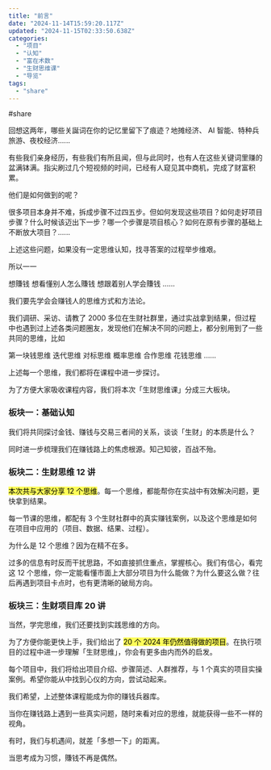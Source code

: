 ```yaml
---
title: "前言"
date: "2024-11-14T15:59:20.117Z"
updated: "2024-11-15T02:33:50.638Z"
categories:
  - "项目"
  - "认知"
  - "富在术数"
  - "生财思维课"
  - "导览"
tags:
  - "share"
---
```


#share 

回想这两年，哪些关誕词在你的记忆里留下了痕迹？地摊经济、 AI 智能、特种兵旅游、夜校经济......

有些我们亲身经历，有些我们有所且闻，但与此同时，也有人在这些关键词里赚的盆满钵满。指尖刷过几个短视频的时间，已经有人窥见其中商机，完成了财富积累。

他们是如何做到的呢？

很多项目本身并不难，拆成步骤不过四五步。但如何发现这些项目？如何走好项目步骤？什么时候该迈出下一步？哪一个步骤是项目核心？如何在原有步骤的基础上不断放大项目？......

上述这些问题，如果没有一定思维认知，找寻答案的过程举步维艰。

所以一一

想賺钱
想看懂别人怎么賺钱
想跟着别人学会賺钱
......

我们要先学会会赚钱人的思维方式和方法论。

我们调研、采访、请教了 2000 多位在生财社群里，通过实战拿到结果，但过程中也遇到过上述各类问题圈友，发现他们在解决不同的问题上，都分别用到了一些共同的思维，比如

第一块钱思维
迭代思维
对标思维
概率思维
合作思维
花钱思维
......

上述每一个思维，我们都将在课程中进一步探讨。

为了方便大家吸收课程内容，我们将本次「生财思维课」分成三大板块。

  ### 板块一：基础认知

我们将共同探讨金钱、赚钱与交易三者间的关系，谈谈「生财」的本质是什么？

同时进一步梳理我们在赚钱路上的焦虑根源。知己知彼，百战不殆。

  ### 板块二：生财思维 12 讲

<mark style="background: #fefe00A6;">本次共与大家分享 12 个思维</mark>。每一个思维，都能帮你在实战中有效解决问题，更快拿到结果。

每一节课的思维，都配有 3 个生财社群中的真实赚钱案例，以及这个思维是如何在项目中应用的（项目、数据、结果、过程）。

为什么是 12 个思维？因为在精不在多。

过多的信息有时反而干扰思路，不如直接抓住重点，掌握核心。我们有信心，看完这 12 个思维，你一定能看懂市面上大部分项目为什么能做？为什么要这么做？往后再遇到项目卡点时，也有更清晰的破局方向。

  ### 板块三：生财项目库 20 讲

当然，学完思维，我们还要找到实践思维的方向。

为了方便你能更快上手，我们给出了 <mark style="background: #fefe00A6;">20 个 2024 年仍然值得做的项目</mark>。在执行项目的过程中进一步理解「生财思维」，你会有更多由内而外的启发。

每个项目中，我们将给出项目介绍、步骤简述、人群推荐，与 1 个真实的项目实操案例。希望你能从中找到心仪的方向，尝试动起来。

我们希望，上述整体课程能成为你的赚钱兵器库。

当你在赚钱路上遇到一些真实问题，随时来看对应的思维，就能获得一些不一样的视角。

有时，我们与机遇间，就差「多想一下」的距离。

当思考成为习惯，賺钱不再是偶然。
